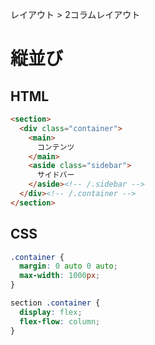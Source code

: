 レイアウト > 2コラムレイアウト
# 縦並び
## HTML
```html
<section>
  <div class="container">
    <main>
      コンテンツ
    </main>
    <aside class="sidebar">
      サイドバー
    </aside><!-- /.sidebar -->
  </div><!-- /.container -->
</section>
```

## CSS
```css
.container {
  margin: 0 auto 0 auto;
  max-width: 1000px;
}

section .container {
  display: flex;
  flex-flow: column;
}
```
